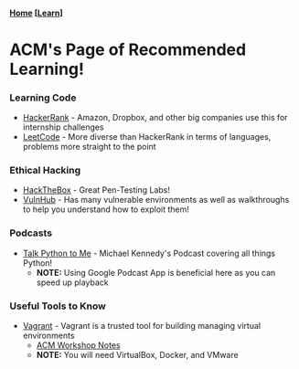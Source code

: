 #### [Home](https://tamusa-acm.github.io/) [[Learn](https://tamusa-acm.github.io/learn/)]

# ACM's Page of Recommended Learning!

### Learning Code
- [HackerRank](https://www.hackerrank.com/) - Amazon, Dropbox, and other big companies use this for internship challenges
- [LeetCode](https://leetcode.com/) - More diverse than HackerRank in terms of languages, problems more straight to the point

### Ethical Hacking
- [HackTheBox](https://www.hackthebox.eu/) - Great Pen-Testing Labs!
- [VulnHub](https://www.vulnhub.com/) - Has many vulnerable environments as well as walkthroughs to help you understand how to exploit them!

### Podcasts
- [Talk Python to Me](https://talkpython.fm/) - Michael Kennedy's Podcast covering all things Python!
   - **NOTE:** Using Google Podcast App is beneficial here as you can speed up playback

### Useful Tools to Know
- [Vagrant](https://www.vagrantup.com/) - Vagrant is a trusted tool for building managing virtual environments
   - [ACM Workshop Notes](https://github.com/TAMUSA-ACM/TAMUSA-ACM.github.io/blob/master/learn/Vagrant_Notes.txt)
   - **NOTE:** You will need VirtualBox, Docker, and VMware
